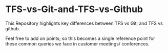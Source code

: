 # TFS-vs-Git-and-TFS-vs-Github
This Repository highlights key differences between TFS vs Git; and TFS vs github. 

Feel free to add on points; so this becomes a single reference point for these common queries we face in customer meetings/ conferences.
